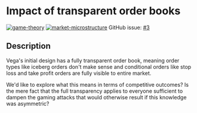 # Impact of transparent order books

[![game-theory](https://img.shields.io/badge/-game--theory-%238af7ec.svg?maxAge=25000)](https://github.com/vegaprotocol/research/labels/game-theory) [![market-microstructure](https://img.shields.io/badge/-market--microstructure-%237d63d3.svg?maxAge=25000)](https://github.com/vegaprotocol/research/labels/market-microstructure)
GitHub issue: [#3](https://github.com/vegaprotocol/research/issues/3)

## Description

Vega's initial design has a fully transparent order book, meaning order types like iceberg orders don't make sense and conditional orders like stop loss and take profit orders are fully visible to entire market.

We'd like to explore what this means in terms of competitive outcomes? Is the mere fact that the full transparency applies to everyone sufficient to dampen the gaming attacks that would otherwise result if this knowledge was asymmetric?
